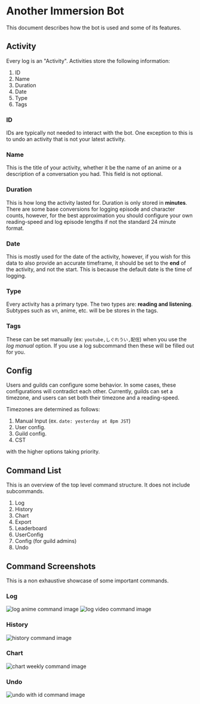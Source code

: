 # Another Immersion Bot
This document describes how the bot is used and some of its features.

## Activity
Every log is an "Activity". Activities store the following information:

1. ID
2. Name
3. Duration
4. Date
5. Type
6. Tags

### ID

IDs are typically not needed to interact with the bot. One exception to this is to undo an activity that is not your latest activity.

### Name
This is the title of your activity, whether it be the name of an anime or a description of a conversation you had. This field is not optional.

### Duration 
This is how long the activity lasted for. Duration is only stored in **minutes**. There are some base conversions for logging episode and character counts, however, for the best approximation you should configure your own reading-speed and log episode lengths if not the standard 24 minute format.

### Date
This is mostly used for the date of the activity, however, if you wish for this data to also provide an accurate timeframe, it should be set to the **end** of the activity, and not the start. This is because the default date is the time of logging.

### Type
Every activity has a primary type. The two types are: **reading and listening**. Subtypes such as vn, anime, etc. will be be stores in the tags.

### Tags
These can be set manually (ex: `youtube,しぐれうい,配信`) when you use the *log manual* option. If you use a log subcommand then these will be filled out for you.

## Config
Users and guilds can configure some behavior. In some cases, these configurations will contradict each other. Currently, guilds can set a timezone, and users can set both their timezone and a reading-speed.

Timezones are determined as follows:
1. Manual Input (ex. `date: yesterday at 8pm JST`)
2. User config.
3. Guild config.
4. CST

with the higher options taking priority.

## Command List
This is an overview of the top level command structure. It does not include subcommands.

1. Log
2. History
3. Chart
4. Export
5. Leaderboard
6. UserConfig
7. Config (for guild admins)
8. Undo

## Command Screenshots

This is a non exhaustive showcase of some important commands. 

### Log

![log anime command image](showcase-imgs/log-anime.png)
![log video command image](showcase-imgs/log-video.png)

### History
![history command image](showcase-imgs/history.png)

### Chart
![chart weekly command image](showcase-imgs/chart-weekly.png)

### Undo
![undo with id command image](showcase-imgs/undo-with-id.png)
